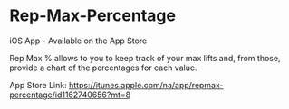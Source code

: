 # Rep-Max-Percentage
iOS App - Available on the App Store

Rep Max % allows to you to keep track of your max lifts and, from those, provide a chart of the percentages for each value.

App Store Link: https://itunes.apple.com/na/app/repmax-percentage/id1162740656?mt=8
